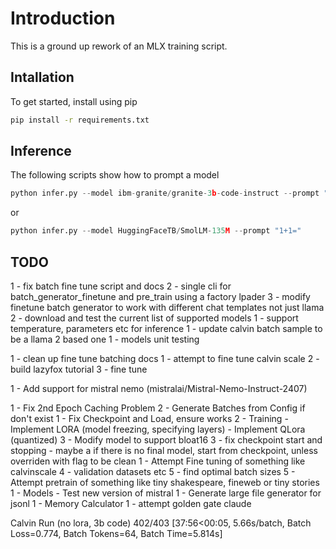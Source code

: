 # Introduction
This is a ground up rework of an MLX training script.

## Intallation
To get started, install using pip

```bash
pip install -r requirements.txt
```

## Inference
The following scripts show how to prompt a model

```python
python infer.py --model ibm-granite/granite-3b-code-instruct --prompt "write a fibonacci function in python"
```

or

```python
python infer.py --model HuggingFaceTB/SmolLM-135M --prompt "1+1="
```

TODO
--------
1 - fix batch fine tune script and docs
2 - single cli for batch_generator_finetune and pre_train using a factory lpader
3 - modify finetune batch generator to work with different chat templates not just llama
2 - download and test the current list of supported models
1 - support temperature, parameters etc for inference
1 - update calvin batch sample to be a llama 2 based one
1 - models unit testing

1 - clean up fine tune batching docs
1 - attempt to fine tune calvin scale
2 - build lazyfox tutorial
3 - fine tune

1 - Add support for mistral nemo (mistralai/Mistral-Nemo-Instruct-2407)

1 - Fix 2nd Epoch Caching Problem
2 - Generate Batches from Config if don't exist 
1 - Fix Checkpoint and Load, ensure works
2 - Training
    - Implement LORA (model freezing, specifying layers)
    - Implement QLora (quantized)
3 - Modify model to support bloat16
3 - fix checkpoint start and stopping
    - maybe a if there is no final model, start from checkpoint, unless overriden with flag to be clean
1 - Attempt Fine tuning of something like calvinscale
4 - validation datasets etc
5 - find optimal batch sizes
5 - Attempt pretrain of something like tiny shakespeare, fineweb or tiny stories
1 - Models
    - Test new version of mistral
1 - Generate large file generator for jsonl
1 - Memory Calculator
1 - attempt golden gate claude

Calvin Run (no lora, 3b code)
402/403 [37:56<00:05,  5.66s/batch, Batch Loss=0.774, Batch Tokens=64, Batch Time=5.814s]

